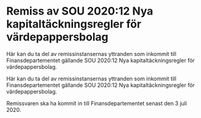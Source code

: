 # Remiss av SOU 2020:12 Nya kapitaltäckningsregler för värdepappersbolag

Här kan du ta del av remissinstansernas yttranden som inkommit till Finansdepartementet gällande SOU 2020:12 Nya kapitaltäckningsregler för värdepappersbolag.

Här kan du ta del av remissinstansernas yttranden som inkommit till Finansdepartementet gällande SOU 2020:12 Nya kapitaltäckningsregler för värdepappersbolag.

Remissvaren ska ha kommit in till Finansdepartementet senast
den 3 juli 2020.
